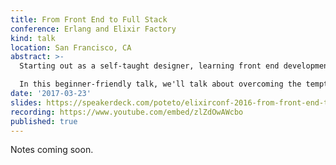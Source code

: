 ```yaml
---
title: From Front End to Full Stack
conference: Erlang and Elixir Factory
kind: talk
location: San Francisco, CA
abstract: >-
  Starting out as a self-taught designer, learning front end development was a challenging climb – but going from front end to full stack with Elixir and Phoenix was easier than many would expect. Having built a well-tested Phoenix API from the ground up, I'll narrate the adventure of learning to think the "Elixir Way", and reflect on lessons learned.

  In this beginner-friendly talk, we'll talk about overcoming the temptation of bringing over OOP practices into Elixir, harnessing the power of Plugs, techniques for testing, and more!
date: '2017-03-23'
slides: https://speakerdeck.com/poteto/elixirconf-2016-from-front-end-to-full-stack-with-elixir-and-phoenix
recording: https://www.youtube.com/embed/zlZdOwAWcbo
published: true
---
```


Notes coming soon.